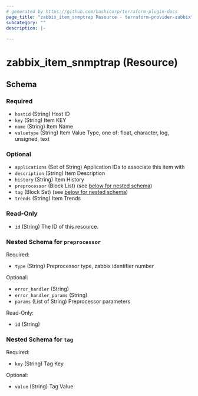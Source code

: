 ```yaml
---
# generated by https://github.com/hashicorp/terraform-plugin-docs
page_title: "zabbix_item_snmptrap Resource - terraform-provider-zabbix"
subcategory: ""
description: |-
  
---
```


# zabbix_item_snmptrap (Resource)





<!-- schema generated by tfplugindocs -->
## Schema

### Required

- `hostid` (String) Host ID
- `key` (String) Item KEY
- `name` (String) Item Name
- `valuetype` (String) Item Value Type, one of: float, character, log, unsigned, text

### Optional

- `applications` (Set of String) Application IDs to associate this item with
- `description` (String) Item Description
- `history` (String) Item History
- `preprocessor` (Block List) (see [below for nested schema](#nestedblock--preprocessor))
- `tag` (Block Set) (see [below for nested schema](#nestedblock--tag))
- `trends` (String) Item Trends

### Read-Only

- `id` (String) The ID of this resource.

<a id="nestedblock--preprocessor"></a>
### Nested Schema for `preprocessor`

Required:

- `type` (String) Preprocessor type, zabbix identifier number

Optional:

- `error_handler` (String)
- `error_handler_params` (String)
- `params` (List of String) Preprocessor parameters

Read-Only:

- `id` (String)


<a id="nestedblock--tag"></a>
### Nested Schema for `tag`

Required:

- `key` (String) Tag Key

Optional:

- `value` (String) Tag Value
